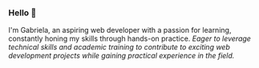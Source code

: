### Hello  👋

<!--
**GabrielaChir/GabrielaChir** is a ✨ _special_ ✨ repository because its `README.md` (this file) appears on your GitHub profile.

Here are some ideas to get you started:

- 🔭 I’m currently working on ...
- 🌱 I’m currently learning ...
- 👯 I’m looking to collaborate on ...
- 🤔 I’m looking for help with ...
- 💬 Ask me about ...
- 📫 How to reach me: ...
- 😄 Pronouns: ...
- ⚡ Fun fact: ...
-->
I'm Gabriela, an aspiring web developer with a passion for learning, constantly honing my skills through hands-on practice.
*Eager to leverage technical skills and academic training to contribute to exciting web development projects while gaining practical experience in the field.*
